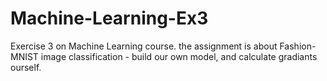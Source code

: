# Machine-Learning-Ex3
Exercise 3 on Machine Learning course. the assignment is about Fashion-MNIST image classification - build our own model, and calculate gradiants ourself.
